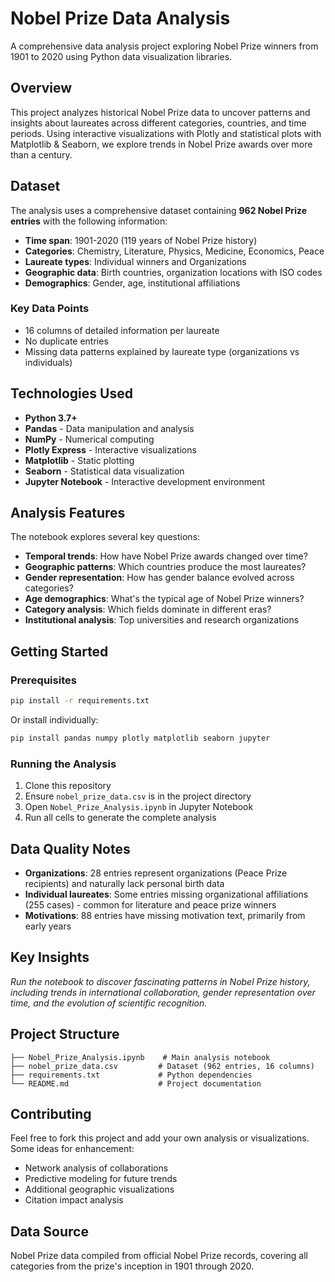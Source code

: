# Nobel Prize Data Analysis

A comprehensive data analysis project exploring Nobel Prize winners from 1901 to 2020 using Python data visualization libraries.

## Overview

This project analyzes historical Nobel Prize data to uncover patterns and insights about laureates across different categories, countries, and time periods. Using interactive visualizations with Plotly and statistical plots with Matplotlib & Seaborn, we explore trends in Nobel Prize awards over more than a century.

## Dataset

The analysis uses a comprehensive dataset containing **962 Nobel Prize entries** with the following information:

- **Time span**: 1901-2020 (119 years of Nobel Prize history)
- **Categories**: Chemistry, Literature, Physics, Medicine, Economics, Peace
- **Laureate types**: Individual winners and Organizations
- **Geographic data**: Birth countries, organization locations with ISO codes
- **Demographics**: Gender, age, institutional affiliations

### Key Data Points
- 16 columns of detailed information per laureate
- No duplicate entries
- Missing data patterns explained by laureate type (organizations vs individuals)

## Technologies Used

- **Python 3.7+**
- **Pandas** - Data manipulation and analysis
- **NumPy** - Numerical computing
- **Plotly Express** - Interactive visualizations
- **Matplotlib** - Static plotting
- **Seaborn** - Statistical data visualization
- **Jupyter Notebook** - Interactive development environment

## Analysis Features

The notebook explores several key questions:

- **Temporal trends**: How have Nobel Prize awards changed over time?
- **Geographic patterns**: Which countries produce the most laureates?
- **Gender representation**: How has gender balance evolved across categories?
- **Age demographics**: What's the typical age of Nobel Prize winners?
- **Category analysis**: Which fields dominate in different eras?
- **Institutional analysis**: Top universities and research organizations

## Getting Started

### Prerequisites
```bash
pip install -r requirements.txt
```

Or install individually:
```bash
pip install pandas numpy plotly matplotlib seaborn jupyter
```

### Running the Analysis
1. Clone this repository
2. Ensure `nobel_prize_data.csv` is in the project directory
3. Open `Nobel_Prize_Analysis.ipynb` in Jupyter Notebook
4. Run all cells to generate the complete analysis

## Data Quality Notes

- **Organizations**: 28 entries represent organizations (Peace Prize recipients) and naturally lack personal birth data
- **Individual laureates**: Some entries missing organizational affiliations (255 cases) - common for literature and peace prize winners
- **Motivations**: 88 entries have missing motivation text, primarily from early years

## Key Insights

*Run the notebook to discover fascinating patterns in Nobel Prize history, including trends in international collaboration, gender representation over time, and the evolution of scientific recognition.*

## Project Structure

```
├── Nobel_Prize_Analysis.ipynb    # Main analysis notebook
├── nobel_prize_data.csv         # Dataset (962 entries, 16 columns)
├── requirements.txt             # Python dependencies
└── README.md                    # Project documentation
```

## Contributing

Feel free to fork this project and add your own analysis or visualizations. Some ideas for enhancement:
- Network analysis of collaborations
- Predictive modeling for future trends
- Additional geographic visualizations
- Citation impact analysis

## Data Source

Nobel Prize data compiled from official Nobel Prize records, covering all categories from the prize's inception in 1901 through 2020.
